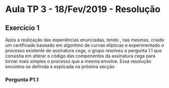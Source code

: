 # Aula TP 3 - 18/Fev/2019 - Resolução

## Exercício 1
Após a realização das experiências enunciadas, tendo , nas mesmas, criado um certificado baseado em algoritmo de curvas elípticas e experimentado o processo existente de assinatura cega, o grupo resolveu a pergunta 1.1 que consistia em alterar o código das componentes da assinatura cega para tornar mais simples o processo que a mesma envolve. Essa resolução encontra-se definida e explicada na próxima secção

### Pergunta P1.1

